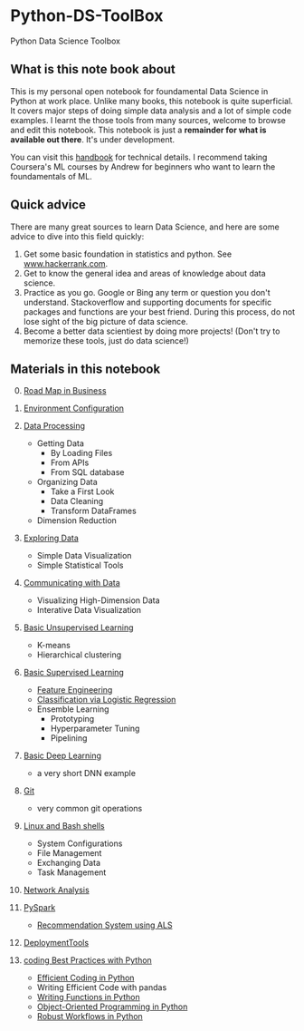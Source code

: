 # Python-DS-ToolBox

Python Data Science Toolbox

## What is this note book about

This is my personal open notebook for foundamental Data Science in Python at work place.
Unlike many books, this notebook is quite superficial. It covers major steps of doing simple data analysis and a lot of simple code examples.
I learnt the those tools from many sources, welcome to browse and edit this notebook.
This notebook is just a **remainder for what is available out there**. It's under development.

You can visit this [handbook](https://jakevdp.github.io/PythonDataScienceHandbook/) for technical details.
I recommend taking Coursera's ML courses by Andrew for beginners who want to learn the foundamentals of ML.


## Quick advice

There are many great sources to learn Data Science, and here are some advice to dive into this field quickly:

1. Get some basic foundation in statistics and python. See www.hackerrank.com.
2. Get to know the general idea and areas of knowledge about data science.
3. Practice as you go. Google or Bing any term or question you don't understand. Stackoverflow and supporting documents for specific packages and functions are your best friend. During this process, do not lose sight of the big picture of data science.
4. Become a better data scientiest by doing more projects! (Don't try to memorize these tools, just do data science!)


## Materials in this notebook

0. [Road Map in Business](roadmap.md)
1. [Environment Configuration](EnvironmentConfiguration.md)
2. [Data Processing](DataProcessing.md)
    * Getting Data
        * By Loading Files
        * From APIs
        * From SQL database
    * Organizing Data
        * Take a First Look
        * Data Cleaning
        * Transform DataFrames
    * Dimension Reduction

3. [Exploring Data](ExploringData.md)
    * Simple Data Visualization
    * Simple Statistical Tools

4. [Communicating with Data](Communicating-with-Data.md)
    * Visualizing High-Dimension Data
    * Interative Data Visualization

5. [Basic Unsupervised Learning](UnsupervisedLearningBasic.md)
    * K-means
    * Hierarchical clustering

6. [Basic Supervised Learning](SupervisedLearningBasic.md)
    * [Feature Engineering](FeatureEngineering.md)
    * [Classification via Logistic Regression](https://www.kaggle.com/danielzou/tensorflow-multiclassification)
    * Ensemble Learning
        * Prototyping
        * Hyperparameter Tuning
        * Pipelining

7. [Basic Deep Learning](https://www.kaggle.com/danielzou/housing-prices-tf-dnn)
    * a very short DNN example

8. [Git](git.md)
    * very common git operations

9. [Linux and Bash shells](LinuxBash.md)
    * System Configurations
    * File Management
    * Exchanging Data
    * Task Management

10. [Network Analysis](Network-Analysis.md)
11. [PySpark](PySpark.md)
    * [Recommendation System using ALS](PySparkALS.md)

12. [DeploymentTools](DeploymentTools.md)
13. [coding Best Practices with Python](https://learn.datacamp.com/skill-tracks/coding-best-practices-in-python?version=1)
    * [Efficient Coding in Python](EfficientCoding.md)
    * Writing Efficient Code with pandas
    * [Writing Functions in Python](FunctionsInPython.md)
    * [Object-Oriented Programming in Python](OOPPy.md)
    * [Robust Workflows in Python](CreatingRobustWorkflows.md)

